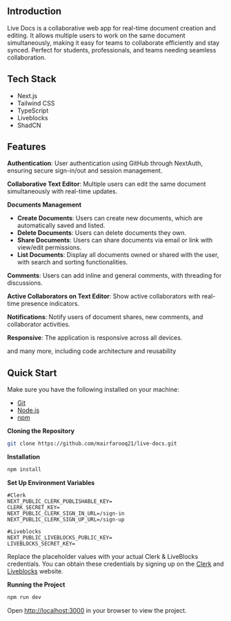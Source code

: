 ## <a name="introduction">Introduction</a>

Live Docs is a collaborative web app for real-time document creation and editing. It allows multiple users to work on the same document simultaneously, making it easy for teams to collaborate efficiently and stay synced. Perfect for students, professionals, and teams needing seamless collaboration.

## <a name="tech-stack">Tech Stack</a>

- Next.js
- Tailwind CSS
- TypeScript
- Liveblocks
- ShadCN

## <a name="features">Features</a>

**Authentication**: User authentication using GitHub through NextAuth, ensuring secure sign-in/out and session management.

**Collaborative Text Editor**: Multiple users can edit the same document simultaneously with real-time updates.

**Documents Management**
   - **Create Documents**: Users can create new documents, which are automatically saved and listed.
   - **Delete Documents**: Users can delete documents they own.
   - **Share Documents**: Users can share documents via email or link with view/edit permissions.
   - **List Documents**: Display all documents owned or shared with the user, with search and sorting functionalities.

**Comments**: Users can add inline and general comments, with threading for discussions.

**Active Collaborators on Text Editor**: Show active collaborators with real-time presence indicators.

**Notifications**: Notify users of document shares, new comments, and collaborator activities.

**Responsive**: The application is responsive across all devices.

and many more, including code architecture and reusability 

## <a name="quick-start">Quick Start</a>

Make sure you have the following installed on your machine:

- [Git](https://git-scm.com/)
- [Node.js](https://nodejs.org/en)
- [npm](https://www.npmjs.com/)

**Cloning the Repository**

```bash
git clone https://github.com/mairfarooq21/live-docs.git
```

**Installation**

```bash
npm install
```

**Set Up Environment Variables**

```env
#Clerk
NEXT_PUBLIC_CLERK_PUBLISHABLE_KEY=
CLERK_SECRET_KEY=
NEXT_PUBLIC_CLERK_SIGN_IN_URL=/sign-in
NEXT_PUBLIC_CLERK_SIGN_UP_URL=/sign-up

#Liveblocks
NEXT_PUBLIC_LIVEBLOCKS_PUBLIC_KEY=
LIVEBLOCKS_SECRET_KEY=
```

Replace the placeholder values with your actual Clerk & LiveBlocks credentials. You can obtain these credentials by signing up on the [Clerk](https://clerk.com/) and [Liveblocks](liveblocks.io/) website.

**Running the Project**

```bash
npm run dev
```

Open [http://localhost:3000](http://localhost:3000) in your browser to view the project.
